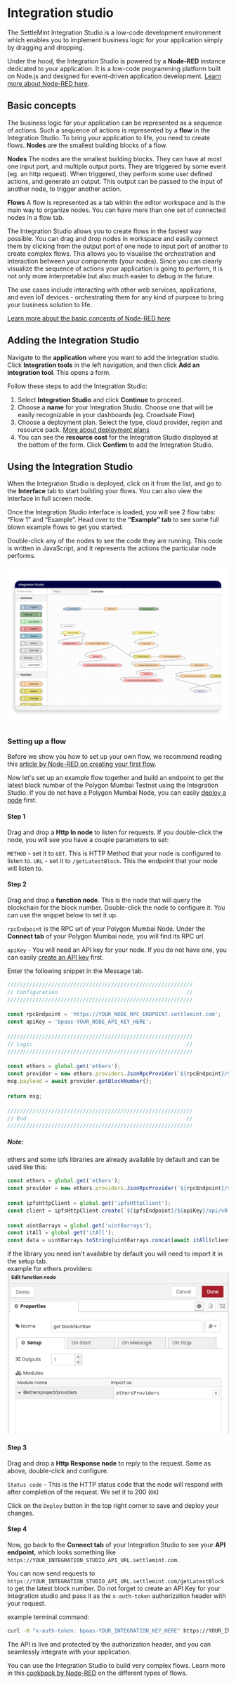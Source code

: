# Integration studio

The SettleMint Integration Studio is a low-code development environment which enables you to implement business logic for your application simply by dragging and dropping.

Under the hood, the Integration Studio is powered by a **Node-RED** instance dedicated to your application. It is a low-code programming platform built on Node.js and designed for event-driven application development. [Learn more about Node-RED here](https://nodered.org/docs/).

## Basic concepts

The business logic for your application can be represented as a sequence of actions. Such a sequence of actions is represented by a **flow** in the Integration Studio. To bring your application to life, you need to create flows. **Nodes** are the smallest building blocks of a flow.

**Nodes**
The nodes are the smallest building blocks. They can have at most one input port, and multiple output ports. They are triggered by some event (eg. an http request). When triggered, they perform some user defined actions, and generate an output. This output can be passed to the input of another node, to trigger another action.

**Flows**
A flow is represented as a tab within the editor workspace and is the main way to organize nodes. You can have more than one set of connected nodes in a flow tab.

The Integration Studio allows you to create flows in the fastest way possible. You can drag and drop nodes in workspace and easily connect them by clicking from the output port of one node to input port of another to create complex flows. This allows you to visualise the orchestration and interaction between your components (your nodes). Since you can clearly visualize the sequence of actions your application is going to perform, it is not only more interpretable but also much easier to debug in the future.

The use cases include interacting with other web services, applications, and even IoT devices - orchestrating them for any kind of purpose to bring your business solution to life.

[Learn more about the basic concepts of Node-RED here](https://nodered.org/docs/user-guide/concepts)

## Adding the Integration Studio

Navigate to the **application** where you want to add the integration studio. Click **Integration tools** in the left navigation, and then click **Add an integration tool**. This opens a form.

Follow these steps to add the Integration Studio:

1. Select **Integration Studio** and click **Continue** to proceed.
2. Choose a **name** for your Integration Studio. Choose one that will be easily recognizable in your dashboards (eg. Crowdsale Flow)
3. Choose a deployment plan. Select the type, cloud provider, region and resource pack. [More about deployment plans](../launch-platform/managed-cloud-deployment/13_deployment-plans.md)
4. You can see the **resource cost** for the Integration Studio displayed at the bottom of the form. Click **Confirm** to add the Integration Studio.

## Using the Integration Studio

When the Integration Studio is deployed, click on it from the list, and go to the **Interface** tab to start building your flows. You can also view the interface in full screen mode.

Once the Integration Studio interface is loaded, you will see 2 flow tabs: “Flow 1” and “Example”. Head over to the **“Example” tab** to see some full blown example flows to get you started.

Double-click any of the nodes to see the code they are running. This code is written in JavaScript, and it represents the actions the particular node performs.

![blockchain-integration-studio.webp](../../static/img/document360/Images/blockchain-integration-studio.webp)

### Setting up a flow

Before we show you how to set up your own flow, we recommend reading this [article by Node-RED on creating your first flow](https://nodered.org/docs/tutorials/first-flow).

Now let's set up an example flow together and build an endpoint to get the latest block number of the Polygon Mumbai Testnet using the Integration Studio. If you do not have a Polygon Mumbai Node, you can easily [deploy a node](2_add-a-node-to-a-network.md) first.

#### Step 1

Drag and drop a **Http In node** to listen for requests. If you double-click the node, you will see you have a couple parameters to set:

`METHOD` - set it to `GET`. This is HTTP Method that your node is configured to listen to.
`URL` - set it to `/getLatestBlock`. This the endpoint that your node will listen to.

#### Step 2

Drag and drop a **function node**. This is the node that will query the blockchain for the block number. Double-click the node to configure it. You can use the snippet below to set it up.

`rpcEndpoint` is the RPC url of your Polygon Mumbai Node.
Under the **Connect tab** of your Polygon Mumbai node, you will find its RPC url.

`apiKey` - You will need an API key for your node. If you do not have one, you can easily [create an API key](19_api-keys.md) first.

Enter the following snippet in the Message tab.

```javascript
///////////////////////////////////////////////////////////
// Configuration                                         //
///////////////////////////////////////////////////////////

const rpcEndpoint = 'https://YOUR_NODE_RPC_ENDPOINT.settlemint.com';
const apiKey = 'bpaas-YOUR_NODE_API_KEY_HERE';

///////////////////////////////////////////////////////////
// Logic                                                 //
///////////////////////////////////////////////////////////

const ethers = global.get('ethers');
const provider = new ethers.providers.JsonRpcProvider(`${rpcEndpoint}/${apiKey}`);
msg.payload = await provider.getBlockNumber();

return msg;

///////////////////////////////////////////////////////////
// End                                                   //
///////////////////////////////////////////////////////////
```

##### Note:

ethers and some ipfs libraries are already available by default and can be used like this:

```javascript
const ethers = global.get('ethers');
const provider = new ethers.providers.JsonRpcProvider(`${rpcEndpoint}/${apiKey}`);

const ipfsHttpClient = global.get('ipfsHttpClient');
const client = ipfsHttpClient.create(`${ipfsEndpoint}/${apiKey}/api/v0`);

const uint8arrays = global.get('uint8arrays');
const itAll = global.get('itAll');
const data = uint8arrays.toString(uint8arrays.concat(await itAll(client.cat(cid))));
```

if the library you need isn't available by default you will need to import it in the setup tab.  
example for ethers providers:  
![ethers-project-import.png](../../static/img/document360/Images/ethers-project-import.png)

#### Step 3

Drag and drop a **Http Response node** to reply to the request. Same as above, double-click and configure.

`Status code` - This is the HTTP status code that the node will respond with after completion of the request. We set it to 200 (`OK`)

Click on the `Deploy` button in the top right corner to save and deploy your changes.

#### Step 4

Now, go back to the **Connect tab** of your Integration Studio to see your **API endpoint**, which looks something like `https://YOUR_INTEGRATION_STUDIO_API_URL.settlemint.com`.

You can now send requests to `https://YOUR_INTEGRATION_STUDIO_API_URL.settlemint.com/getLatestBlock` to get the latest block number. Do not forget to create an API Key for your Integration studio and pass it as the `x-auth-token` authorization header with your request.

example terminal command:

```bash
curl -H "x-auth-token: bpaas-YOUR_INTEGRATION_KEY_HERE" https://YOUR_INTEGRATION_STUDIO_API_URL.settlemint.com/getLatestBlock
```

The API is live and protected by the authorization header, and you can seamlessly integrate with your application.

You can use the Integration Studio to build very complex flows. Learn more in this [cookbook by Node-RED](https://cookbook.nodered.org/) on the different types of flows.
